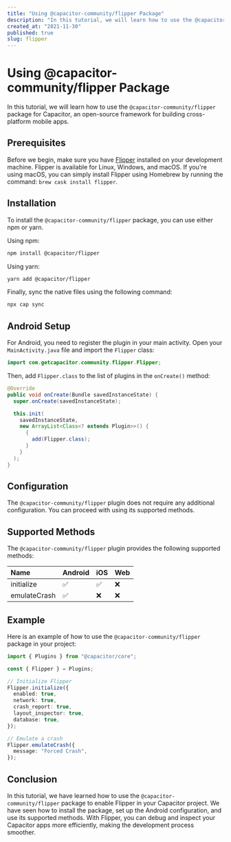 ```yaml
---
title: "Using @capacitor-community/flipper Package"
description: "In this tutorial, we will learn how to use the @capacitor-community/flipper package for Capacitor, an open-source framework for building cross-platform mobile apps."
created_at: "2021-11-30"
published: true
slug: flipper
---
```


# Using @capacitor-community/flipper Package

In this tutorial, we will learn how to use the `@capacitor-community/flipper` package for Capacitor, an open-source framework for building cross-platform mobile apps.

## Prerequisites
Before we begin, make sure you have [Flipper](https://fbflipper.com/) installed on your development machine. Flipper is available for Linux, Windows, and macOS. If you're using macOS, you can simply install Flipper using Homebrew by running the command: `brew cask install flipper`.

## Installation

To install the `@capacitor-community/flipper` package, you can use either npm or yarn.

Using npm:

```bash
npm install @capacitor/flipper
```

Using yarn:

```bash
yarn add @capacitor/flipper
```

Finally, sync the native files using the following command:

```bash
npx cap sync
```

## Android Setup

For Android, you need to register the plugin in your main activity. Open your `MainActivity.java` file and import the `Flipper` class:

```java
import com.getcapacitor.community.flipper.Flipper;
```

Then, add `Flipper.class` to the list of plugins in the `onCreate()` method:

```java
@Override
public void onCreate(Bundle savedInstanceState) {
  super.onCreate(savedInstanceState);

  this.init(
    savedInstanceState,
    new ArrayList<Class<? extends Plugin>>() {
      {
        add(Flipper.class);
      }
    }
  );
}
```

## Configuration

The `@capacitor-community/flipper` plugin does not require any additional configuration. You can proceed with using its supported methods.

## Supported Methods

The `@capacitor-community/flipper` plugin provides the following supported methods:

| Name         | Android | iOS | Web |
| :----------- | :------ | :-- | :-- |
| initialize   | ✅      | ✅  | ❌  |
| emulateCrash | ✅      | ❌  | ❌  |

## Example

Here is an example of how to use the `@capacitor-community/flipper` package in your project:

```typescript
import { Plugins } from "@capacitor/core";

const { Flipper } = Plugins;

// Initialize Flipper
Flipper.initialize({
  enabled: true,
  network: true,
  crash_report: true,
  layout_inspector: true,
  database: true,
});

// Emulate a crash
Flipper.emulateCrash({
  message: "Forced Crash",
});
```

## Conclusion

In this tutorial, we have learned how to use the `@capacitor-community/flipper` package to enable Flipper in your Capacitor project. We have seen how to install the package, set up the Android configuration, and use its supported methods. With Flipper, you can debug and inspect your Capacitor apps more efficiently, making the development process smoother.